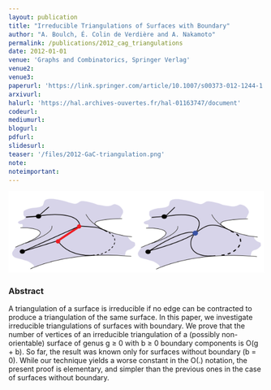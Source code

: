 ```yaml
---
layout: publication
title: "Irreducible Triangulations of Surfaces with Boundary"
author: "A. Boulch, É. Colin de Verdière and A. Nakamoto"
permalink: /publications/2012_cag_triangulations
date: 2012-01-01
venue: 'Graphs and Combinatorics, Springer Verlag'
venue2: 
venue3:
paperurl: 'https://link.springer.com/article/10.1007/s00373-012-1244-1'
arxivurl: 
halurl: 'https://hal.archives-ouvertes.fr/hal-01163747/document'
codeurl: 
mediumurl: 
blogurl: 
pdfurl: 
slidesurl: 
teaser: '/files/2012-GaC-triangulation.png'
note:
noteimportant:
---
```


![](/files/2012_gac_triangulations.png)

### Abstract

A triangulation of a surface is irreducible if no edge can be contracted to produce a triangulation of the same surface. In this paper, we investigate irreducible triangulations of surfaces with boundary. We prove that the number of vertices of an irreducible triangulation of a (possibly non-orientable) surface of genus g ≥ 0 with b ≥ 0 boundary components is O(g + b). So far, the result was known only for surfaces without boundary (b = 0). While our technique yields a worse constant in the O(.) notation, the present proof is elementary, and simpler than the previous ones in the case of surfaces without boundary.